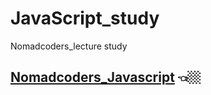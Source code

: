 # JavaScript_study
 Nomadcoders_lecture study

## [Nomadcoders_Javascript](https://nomadcoders.co/javascript-for-beginners/lobby) 👈🏼
